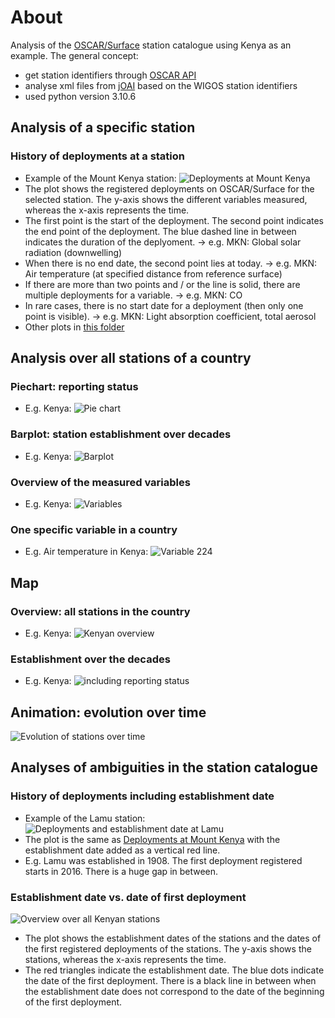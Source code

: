 # About
Analysis of the [OSCAR/Surface](https://oscar.wmo.int/surface/#/) station catalogue using Kenya as an example. The general concept:
* get station identifiers through [OSCAR API](https://oscar.wmo.int/surface/rest/api/search/station?territoryName=KEN)
* analyse xml files from [jOAI](https://oscar.wmo.int/oai/) based on the WIGOS station identifiers 
* used python version 3.10.6

## Analysis of a specific station

### History of deployments at a station
* Example of the Mount Kenya station:
![Deployments at Mount Kenya](https://github.com/sdanioth/OSCAR_analysis/blob/main/Plots/Deployments_0-20008-0-MKN.jpeg)
* The plot shows the registered deployments on OSCAR/Surface for the selected station. The y-axis shows the different variables measured, whereas the x-axis represents the time.
* The first point is the start of the deployment. The second point indicates the end point of the deployment. The blue dashed line in between indicates the duration of the deplyoment. -> e.g. MKN: Global solar radiation (downwelling)
* When there is no end date, the second point lies at today. -> e.g. MKN: Air temperature (at specified distance from reference surface)
* If there are more than two points and / or the line is solid, there are multiple deployments for a variable. -> e.g. MKN: CO
* In rare cases, there is no start date for a deployment (then only one point is visible). -> e.g. MKN: Light absorption coefficient, total aerosol
* Other plots in [this folder](https://github.com/sdanioth/OSCAR_analysis/tree/main/Plots)

## Analysis over all stations of a country

### Piechart: reporting status
* E.g. Kenya:
![Pie chart](https://github.com/sdanioth/OSCAR_analysis/blob/main/Plots/Station_ReportingStatus_piechart.jpeg)

### Barplot: station establishment over decades
* E.g. Kenya:
  ![Barplot](https://github.com/sdanioth/OSCAR_analysis/blob/main/Plots/Station_establishment_barplot.jpeg)

### Overview of the measured variables
* E.g. Kenya:
  ![Variables](https://github.com/sdanioth/OSCAR_analysis/blob/main/Plots/MeasuredVariables_Overview.jpeg)

### One specific variable in a country
* E.g. Air temperature in Kenya:
![Variable 224](https://github.com/sdanioth/OSCAR_analysis/blob/main/Plots/Variable_224_KEN.jpeg)

## Map
### Overview: all stations in the country
* E.g. Kenya:
![Kenyan overview](https://github.com/sdanioth/OSCAR_analysis/blob/main/Plots/all_stations_reportingStatus.jpeg)

### Establishment over the decades
* E.g. Kenya:
![including reporting status](https://github.com/sdanioth/OSCAR_analysis/blob/main/Plots/Station_establishment_decade_reporting.jpeg)

## Animation: evolution over time
![Evolution of stations over time](https://github.com/sdanioth/OSCAR_analysis/blob/main/station_establishment_Kenya.gif)

## Analyses of ambiguities in the station catalogue

### History of deployments including establishment date
* Example of the Lamu station:
![Deployments and establishment date at Lamu](https://github.com/sdanioth/OSCAR_analysis/blob/main/Plots/Deployments_0-20000-0-63772_withEstablishmentDate.jpeg)
* The plot is the same as [Deployments at Mount Kenya](https://github.com/sdanioth/OSCAR_analysis/blob/main/Plots/Deployments_0-20008-0-MKN.jpeg) with the establishment date added as a vertical red line.
* E.g. Lamu was established in 1908. The first deployment registered starts in 2016. There is a huge gap in between.

### Establishment date vs. date of first deployment
![Overview over all Kenyan stations](https://github.com/sdanioth/OSCAR_analysis/blob/main/Plots/EstablshmentDate_vs_FirstDeployment.jpeg)
* The plot shows the establishment dates of the stations and the dates of the first registered deployments of the stations. The y-axis shows the stations, whereas the x-axis represents the time.
* The red triangles indicate the establishment date. The blue dots indicate the date of the first deployment. There is a black line in between when the establishment date does not correspond to the date of the beginning of the first deployment. 
